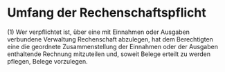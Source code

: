 # Umfang der Rechenschaftspflicht

(1) Wer verpflichtet ist, über eine mit Einnahmen oder Ausgaben verbundene Verwaltung Rechenschaft abzulegen, hat dem Berechtigten eine die geordnete Zusammenstellung der Einnahmen oder der Ausgaben enthaltende Rechnung mitzuteilen und, soweit Belege erteilt zu werden pflegen, Belege vorzulegen.